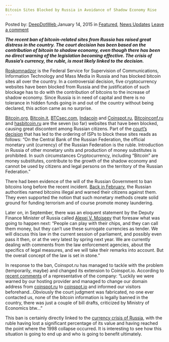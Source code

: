 ```yaml
---
Bitcoin Sites Blocked by Russia in Avoidance of Shadow Economy Rise
---
```

<article class="post-listing post-8793 post type-post status-publish format-standard has-post-thumbnail hentry  tag-avoidance tag-bitcoin tag-blocked tag-economy tag-rise tag-russia tag-shadow tag-sites">
    <div class="post-inner">
        <span>Posted by: <a href="https://www.deepdotweb.com/author/admin/" title="">DeepDotWeb </a></span>
    <span>January 14, 2015</span>
    <span>in <a href="https://www.deepdotweb.com/category/deepdot-news/" rel="category tag">Featured</a>, <a href="https://www.deepdotweb.com/category/news-updates/" rel="category tag">News Updates</a></span>
    <span><a href="https://www.deepdotweb.com/2015/01/14/bitcoin-sites-blocked-russia-avoidance-shadow-economy-rise/#respond">Leave a comment</a></span>
    </p>
    <div class="clear"></div>
    <div class="entry">
    <p><strong><em>The recent ban of bitcoin-related sites from Russia has raised great distress in the country. The court decision has been based on the contribution of bitcoin to shadow economy, even though there has been no direct warning of the legislation becoming effective. The crisis of Russia’s currency, the ruble, is most likely linked to the decision. </em></strong></p>
    <p><a href="http://eng.rkn.gov.ru/">Roskomnadzor</a> is the Federal Service for Supervision of Communications, Information Technology and Mass Media in Russia and has blocked bitcoin sites all over the country. In a controversial decision, five cryptocurrency websites have been blocked from Russia and the justification of such blockage has to do with the contribution of bitcoins to the increase of shadow economy. Since Russia is in need of capital and there is no tolerance in hidden funds going in and out of the country without being declared, this action came as no surprise.</p>
    <p><a href="https://bitcoin.org/en/">Bitcoin.org</a>, <a href="https://en.bitcoin.it/wiki/Main_Page">Bitcoin.it</a>, <a href="http://btcsec.com/">BTCsec.com</a>, <a href="https://indacoin.com/">Indacoin</a> and <a href="http://coinspot.io/">Coinspot.ru</a>, <a href="http://bitcoinconf.ru/en">Bitcoinconf.ru</a> and <a href="http://hasbitcoin.ru/">hasbitcoin.ru</a> are the seven (so far) websites that have been blocked, causing great discontent among Russian citizens. Part of the <a href="http://tjournal.ru/paper/bitcoin-org-rkn">court’s decision</a> that has led to the ordering of ISPs to block these sites reads as follows: &#8220;On the Central Bank of the Russian Federation, the official monetary unit (currency) of the Russian Federation is the ruble. Introduction in Russia of other monetary units and production of money substitutes is prohibited. In such circumstances Cryptocurrency, including &#8220;Bitcoin&#8221; are money substitutes, contribute to the growth of the shadow economy and cannot be used by citizens and legal persons on the territory of the Russian Federation.”</p>
    <p>There had been evidence of the will of the Russian Government to ban bitcoins long before the recent incident. <a href="http://www.reuters.com/article/2014/02/09/us-russia-bitcoin-idUSBREA1806620140209?feedType=RSS&amp;feedName=technologyNews">Back in February</a>, the Russian authorities named bitcoins illegal and warned their citizens against them. They even supported the notion that such monetary methods create solid ground for funding terrorism and of course promote money laundering.</p>
    <p>Later on, in September, there was an eloquent statement by the Deputy Finance Minister of Russia called <a href="https://www.euronext.com/en/content/alexei-v-moiseev-deputy-finance-minister-russian-federation">Alexei V. Moiseev</a> that foresaw what was going to happen next: “People can play with their chips, and they can call them money, but they can’t use these surrogate currencies as tender. We will discuss this law in the current session of parliament, and possibly even pass it then, or at the very latest by spring next year. We are currently dealing with comments from the law enforcement agencies, about the specifics of legal measures, and we will take their remarks into account. But the overall concept of the law is set in stone.”</p>
    <p>In response to the ban, Coinspot.ru has managed to tackle with the problem (temporarily, maybe) and changed its extension to Coinspot.io. According to <a href="https://www.cryptocoinsnews.com/russia-blocked-several-bitcoin-sites-preperation-russian-bitcoin-ban/">recent comments</a> of a representative of the company: “Luckily we were warned by our hosting provider and managed to change our domain address from <a href="http://coinspot.ru/">coinspot.ru</a> to <a href="http://coinspot.io/">coinspot.io</a> and informed our visitors beforehand…Obviously the court judgment was fabricated, no one ever contacted us, none of the bitcoin information is legally banned in the country, there was just a couple of bill drafts, criticized by Ministry of Economics btw&#8230;”</p>
    <p>This ban is certainly directly linked to the <a href="http://www.forbes.com/sites/steveforbes/2014/12/16/why-russia-is-wrecking-the-ruble/">currency crisis of Russia</a>, with the ruble having lost a significant percentage of its value and having reached the point where the 1998 collapse occurred. It is interesting to see how this situation is going to end up and who is going to benefit ultimately.</p>
    </div>
    <span style="display:none"><a href="https://www.deepdotweb.com/tag/avoidance/" rel="tag">avoidance</a> <a href="https://www.deepdotweb.com/tag/bitcoin/" rel="tag">bitcoin</a> <a href="https://www.deepdotweb.com/tag/blocked/" rel="tag">blocked</a> <a href="https://www.deepdotweb.com/tag/economy/" rel="tag">economy</a> <a href="https://www.deepdotweb.com/tag/rise/" rel="tag">rise</a> <a href="https://www.deepdotweb.com/tag/russia/" rel="tag">russia</a> <a href="https://www.deepdotweb.com/tag/shadow/" rel="tag">shadow</a> <a href="https://www.deepdotweb.com/tag/sites/" rel="tag">sites</a></span> <span style="display:none" class="updated">2015-01-14</span>
    <div style="display:none" class="vcard author" itemprop="author" itemscope itemtype="http://schema.org/Person"><strong class="fn" itemprop="name"><a href="https://www.deepdotweb.com/author/admin/" title="Posts by DeepDotWeb" rel="author">DeepDotWeb</a></strong></div>
    </div>
</article>

